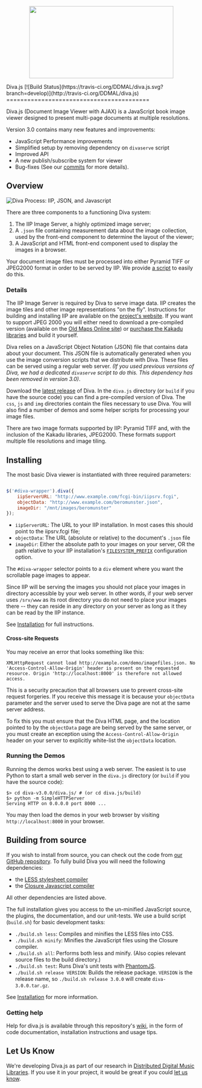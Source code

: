 <p align="center">
  <a href="http://ddmal.github.io/diva.js">
    <img width="382" height="191" src="https://github.com/DDMAL/diva.js/wiki/img/diva-logo-sm.png" />
  </a>
</p>
Diva.js [![Build Status](https://travis-ci.org/DDMAL/diva.js.svg?branch=develop)](http://travis-ci.org/DDMAL/diva.js)
=========================================

Diva.js (Document Image Viewer with AJAX) is a JavaScript book image viewer designed to present multi-page documents at multiple resolutions.

Version 3.0 contains many new features and improvements:

 * JavaScript Performance improvements
 * Simplified setup by removing dependency on `divaserve` script
 * Improved API
 * A new publish/subscribe system for viewer
 * Bug-fixes (See our [commits](https://github.com/DDMAL/diva.js/commits/master) for more details).

## Overview

![Diva Process: IIP, JSON, and Javascript](https://raw.githubusercontent.com/wiki/DDMAL/diva.js/img/diva-process.png)

There are three components to a functioning Diva system:

1. The IIP Image Server, a highly optimized image server;
2. A `.json` file containing measurement data about the image collection, used by the front-end component to determine the layout of the viewer;
3. A JavaScript and HTML front-end component used to display the images in a browser.

Your document image files must be processed into either Pyramid TIFF or JPEG2000 format in order to be served by IIP. We provide [a script](https://github.com/DDMAL/diva.js/wiki/Preparing-Your-Images) to easily do this.

### Details

The IIP Image Server is required by Diva to serve image data. IIP creates the image tiles and other image representations "on the fly". Instructions for building and installing IIP are available on the [project's website](http://iipimage.sourceforge.net/documentation/server/). If you want to support JPEG 2000 you will either need to download a pre-compiled version (available on the [Old Maps Online site](http://help.oldmapsonline.org/jpeg2000/installation)) or [purchase the Kakadu libraries](http://www.kakadusoftware.com) and build it yourself.

Diva relies on a JavaScript Object Notation (JSON) file that contains data about your document. This JSON file is automatically generated when you use the image conversion scripts that we distribute with Diva. These files can be served using a regular web server. _(If you used previous versions of Diva, we had a dedicated `divaserve` script to do this. This dependency has been removed in version 3.0)_.

Download the [latest release](https://github.com/DDMAL/diva.js/releases) of Diva. In the `diva.js` directory (or `build` if you have the source code) you can find a pre-compiled version of Diva. The `css`, `js` and `img` directories contain the files necessary to use Diva. You will also find a number of demos and some helper scripts for processing your image files.

There are two image formats supported by IIP: Pyramid TIFF and, with the inclusion of the Kakadu libraries, JPEG2000. These formats support multiple file resolutions and image tiling. 

## Installing

The most basic Diva viewer is instantiated with three required parameters:

```javascript

$('#diva-wrapper').diva({
    iipServerURL: "http://www.example.com/fcgi-bin/iipsrv.fcgi",
    objectData: "http://www.example.com/beromunster.json",
    imageDir: "/mnt/images/beromunster"
});
```

 * `iipServerURL`: The URL to your IIP installation. In most cases this should point to the iipsrv.fcgi file;
 * `objectData`: The URL (absolute or relative) to the document's `.json` file
 * `imageDir`: Either the absolute path to your images on your server, OR the path relative to your IIP installation's [`FILESYSTEM_PREFIX`](http://iipimage.sourceforge.net/documentation/server/) configuration option.

The `#diva-wrapper` selector points to a `div` element where you want the scrollable page images to appear.

Since IIP will be serving the images you should not place your images in directory accessible by your web server. In other words, if your web server uses `/srv/www` as its root directory you do not need to place your images there -- they can reside in any directory on your server as long as it they can be read by the IIP instance.

See [Installation](https://github.com/DDMAL/diva.js/wiki/Installation) for full instructions.
#### Cross-site Requests

You may receive an error that looks something like this:

```
XMLHttpRequest cannot load http://example.com/demo/imagefiles.json. No 'Access-Control-Allow-Origin' header is present on the requested resource. Origin 'http://localhost:8000' is therefore not allowed access.
```

This is a security precaution that all browsers use to prevent cross-site request forgeries. If you receive this message it is because your `objectData` parameter and the server used to serve the Diva page are not at the same server address.

To fix this you must ensure that the Diva HTML page, and the location pointed to by the `objectData` page are being served by the same server, or you must create an exception using the `Access-Control-Allow-Origin` header on your server to explicitly white-list the `objectData` location.

### Running the Demos

Running the demos works best using a web server. The easiest is to use Python to start a small web server in the `diva.js` directory (or `build` if you have the source code):

```
$> cd diva-v3.0.0/diva.js/ # (or cd diva.js/build)
$> python -m SimpleHTTPServer
Serving HTTP on 0.0.0.0 port 8000 ...
```
You may then load the demos in your web browser by visiting `http://localhost:8000` in your browser.

## Building from source

If you wish to install from source, you can check out the code from [our GitHub repository](http://github.com/DDMAL/diva.js). To fully build Diva you will need the following dependencies:

 * the [LESS stylesheet compiler](http://lesscss.org)
 * the [Closure Javascript compiler](https://developers.google.com/closure/)

All other dependencies are listed above.

The full installation gives you access to the un-minified JavaScript source, the plugins, the documentation, and our unit-tests. We use a build script (`build.sh`) for basic development tasks:

 * `./build.sh less`: Compiles and minifies the LESS files into CSS.
 * `./build.sh minify`: Minifies the JavaScript files using the Closure compiler.
 * `./build.sh all`: Performs both less and minify. (Also copies relevant source files to the build directory.)
 * `./build.sh test`: Runs Diva's unit tests with [PhantomJS](http://phantomjs.org/).
 * `./build.sh release VERSION`: Builds the release package. `VERSION` is the release name, so `./build.sh release 3.0.0` will create `diva-3.0.0.tar.gz`. 

See [Installation](https://github.com/DDMAL/diva.js/wiki/Installation) for more information.

### Getting help

Help for diva.js is available through this repository's [wiki](https://github.com/DDMAL/diva.js/wiki), in the form of code documentation, installation instructions and usage tips.

Let Us Know
-----------

We're developing Diva.js as part of our research in [Distributed Digital Music Libraries](http://ddmal.music.mcgill.ca). If you use it in your project, it would be great if you could [let us know](mailto:andrew.hankinson@mail.mcgill.ca).
